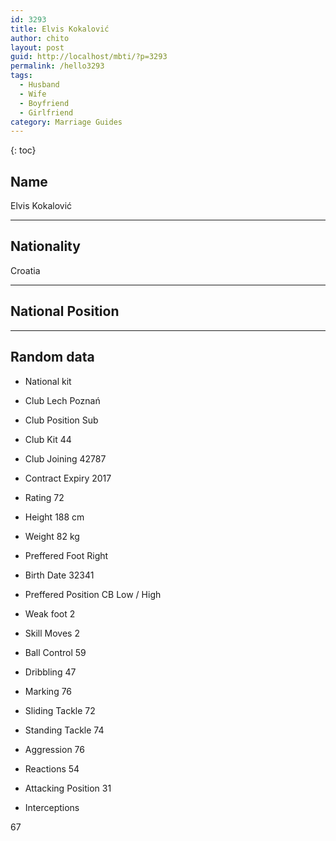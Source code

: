 ```yaml
---
id: 3293
title: Elvis Kokalović
author: chito
layout: post
guid: http://localhost/mbti/?p=3293
permalink: /hello3293
tags:
  - Husband
  - Wife
  - Boyfriend
  - Girlfriend
category: Marriage Guides
---
```



{: toc}


## Name  
Elvis Kokalović 

* * *

## Nationality  
Croatia 

* * *

## National Position 

* * *

## Random data 

  * National kit 
  * Club 
Lech Poznań 

  * Club Position 
Sub 

  * Club Kit 
44 

  * Club Joining 
42787 

  * Contract Expiry 
2017 

  * Rating 
72 

  * Height 
188 cm 

  * Weight 
82 kg 

  * Preffered Foot 
Right 

  * Birth Date 
32341 

  * Preffered Position 
CB Low / High 

  * Weak foot 
2 

  * Skill Moves 
2 

  * Ball Control 
59 

  * Dribbling 
47 

  * Marking 
76 

  * Sliding Tackle 
72 

  * Standing Tackle 
74 

  * Aggression 
76 

  * Reactions 
54 

  * Attacking Position 
31 

  * Interceptions 

67</ul>